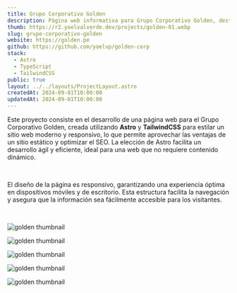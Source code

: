 ```yaml
---
title: Grupo Corporativo Golden
description: Página web informativa para Grupo Corporativo Golden, destacando sus servicios y oportunidades laborales.
thumb: https://r2.yoelvalverde.dev/projects/golden-01.webp
slug: grupo-corporativo-golden
website: https://golden.pe
github: https://github.com/yoelvp/golden-corp
stack:
  - Astro
  - TypeScript
  - TailwindCSS
public: true
layout: ../../layouts/ProjectLayout.astro
createdAt: 2024-09-01T10:00:00
updatedAt: 2024-09-01T10:00:00
---
```


Este proyecto consiste en el desarrollo de una página web para el Grupo Corporativo Golden, creada utilizando **Astro** y **TailwindCSS** para estilar un sitio web moderno y responsivo, lo que permite aprovechar las ventajas de un sitio estático y optimizar el SEO. La elección de Astro facilita un desarrollo ágil y eficiente, ideal para una web que no requiere contenido dinámico.

<br>

El diseño de la página es responsivo, garantizando una experiencia óptima en dispositivos móviles y de escritorio. Esta estructura facilita la navegación y asegura que la información sea fácilmente accesible para los visitantes.

<br>

![golden thumbnail](https://r2.yoelvalverde.dev/projects/golden-02.webp)

![golden thumbnail](https://r2.yoelvalverde.dev/projects/golden-03.webp)

![golden thumbnail](https://r2.yoelvalverde.dev/projects/golden-05.webp)

![golden thumbnail](https://r2.yoelvalverde.dev/projects/golden-04.webp)

![golden thumbnail](https://r2.yoelvalverde.dev/projects/golden-06.webp)
